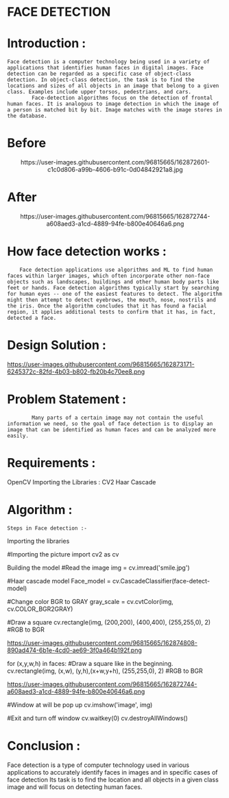 # FACE DETECTION
# Introduction :
 	Face detection is a computer technology being used in a variety of applications that identifies human faces in digital images. Face detection can be regarded as a specific case of object-class detection. In object-class detection, the task is to find the locations and sizes of all objects in an image that belong to a given class. Examples include upper torsos, pedestrians, and cars.
           	Face-detection algorithms focus on the detection of frontal human faces. It is analogous to image detection in which the image of a person is matched bit by bit. Image matches with the image stores in the database. 
# Before     
<p align="center">
  https://user-images.githubusercontent.com/96815665/162872601-c1c0d806-a99b-4606-b91c-0d04842921a8.jpg
</p>

# After
<p align="center">
https://user-images.githubusercontent.com/96815665/162872744-a608aed3-a1cd-4889-94fe-b800e40646a6.png
 </p>
 
# How face detection works : 
        Face detection applications use algorithms and ML to find human faces within larger images, which often incorporate other non-face objects such as landscapes, buildings and other human body parts like feet or hands. Face detection algorithms typically start by searching for human eyes -- one of the easiest features to detect. The algorithm might then attempt to detect eyebrows, the mouth, nose, nostrils and the iris. Once the algorithm concludes that it has found a facial region, it applies additional tests to confirm that it has, in fact, detected a face.
        
 # Design Solution : 
 https://user-images.githubusercontent.com/96815665/162873171-6245372c-82fd-4b03-b802-fb20b4c70ee8.png
 
  # Problem Statement :
           	Many parts of a certain image may not contain the useful information we need, so the goal of face detection is to display an image that can be identified as human faces and can be analyzed more easily. 

# Requirements :
OpenCV
Importing the Libraries :
CV2
Haar  Cascade
 
# Algorithm :
	Steps in Face detection :-

Importing the libraries

#Importing the picture
import cv2 as cv

Building the model
#Read the image
 img = cv.imread('smile.jpg')
 
#Haar cascade model
Face_model = cv.CascadeClassifier(face-detect-model)
 
#Change color BGR to GRAY
gray_scale = cv.cvtColor(img, cv.COLOR_BGR2GRAY)
 
#Draw a square
cv.rectangle(img, (200,200), (400,400), (255,255,0), 2) 	#RGB to BGR

https://user-images.githubusercontent.com/96815665/162874808-890ad474-6b1e-4cd0-ae69-3f0a464b192f.png

for (x,y,w,h) in faces:
#Draw a square like in the beginning.
cv.rectangle(img, (x,w), (y,h),(x+w,y+h), (255,255,0), 2) 	#RGB to BGR

https://user-images.githubusercontent.com/96815665/162872744-a608aed3-a1cd-4889-94fe-b800e40646a6.png

#Window at will be pop up
cv.imshow('image', img)
 
#Exit and turn off window
 cv.waitkey(0)
cv.destroyAllWindows()

# Conclusion :
Face detection is a type of computer technology used in various applications to accurately identify faces in images and in specific cases of face detection Its task is to find the location and all objects in a given class image and will focus on detecting human faces.





